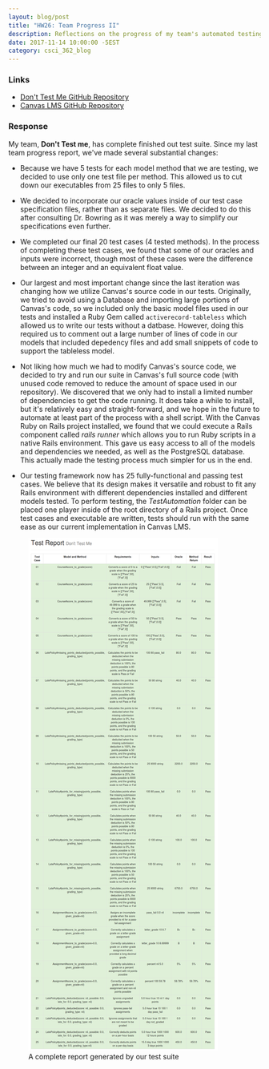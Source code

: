 ```yaml
---
layout: blog/post
title: "HW26: Team Progress II"
description: Reflections on the progress of my team's automated testing framework project for Canvas LMS.
date: 2017-11-14 10:00:00 -5EST
category: csci_362_blog
---
```


### Links
<ul>
  <li>
    <a href="https://github.com/CSCI-362-02-2017/Don-t-Test-Me" target="_blank" class="font-weight-bold">Don't Test Me GitHub Repository</a>
  </li>
  <li>
    <a href="https://github.com/instructure/canvas-lms" target="_blank" class="font-weight-bold">Canvas LMS GitHub Repository</a>
  </li>
</ul>

### Response
My team, **Don't Test me**, has complete finished out test suite. Since my last team progress report, we've made several substantial changes:

* Because we have 5 tests for each model method that we are testing, we decided to use only one test file per method. This allowed us to cut down our executables from 25 files to only 5 files.

* We decided to incorporate our oracle values inside of our test case specification files, rather than as separate files. We decided to do this after consulting Dr. Bowring as it was merely a way to simplify our specifications even further.

* We completed our final 20 test cases (4 tested methods). In the process of completing these test cases, we found that some of our oracles and inputs were incorrect, though most of these cases were the difference between an integer and an equivalent float value.

* Our largest and most important change since the last iteration was changing how we utilize Canvas's source code in our tests. Originally, we tried to avoid using a Database and importing large portions of Canvas's code, so we included only the basic model files used in our tests and installed a Ruby Gem called `activerecord-tableless` which allowed us to write our tests without a datbase. However, doing this required us to comment out a large number of lines of code in our models that included depedency files and add small snippets of code to support the tableless model.

* Not liking how much we had to modify Canvas's source code, we decided to try and run our suite in Canvas's full source code (with unused code removed to reduce the amount of space used in our repository). We discovered that we only had to install a limited number of dependencies to get the code running. It does take a while to install, but it's relatively easy and straight-forward, and we hope in the future to automate at least part of the process with a shell script. With the Canvas Ruby on Rails project installed, we found that we could execute a Rails component called _rails runner_ which allows you to run Ruby scripts in a native Rails environment. This gave us easy access to all of the models and dependencies we needed, as well as the PostgreSQL database. This actually made the testing process much simpler for us in the end.

* Our testing framework now has 25 fully-functional and passing test cases. We believe that its design makes it versatile and robust to fit any Rails environment with different dependencies installed and different models tested. To perform testing, the _TestAutomation_ folder can be placed one player inside of the root directory of a Rails project. Once test cases and executable are written, tests should run with the same ease as our current implementation in Canvas LMS.

<figure class="figure">
  <img src="/assets/images/blog/csci_362_blog/hw26_report.png" class="figure-img img-fluid w-100" alt="HW26 - Full Test Report">
  <figcaption class="text-center">A complete report generated by our test suite</figcaption>
</figure>
